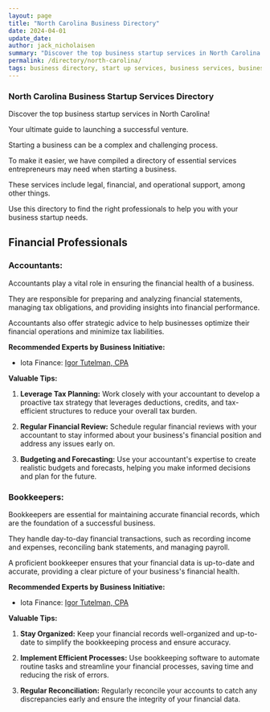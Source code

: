 ```yaml
---
layout: page
title: "North Carolina Business Directory"
date: 2024-04-01
update_date: 
author: jack_nicholaisen
summary: "Discover the top business startup services in North Carolina! Your ultimate guide to launching a successful venture."  
permalink: /directory/north-carolina/
tags: business directory, start up services, business services, business lawyers, registered agents in North Carolina, accountants in North Carolina, bookkeepers in North Carolina
---
```


### North Carolina Business Startup Services Directory

Discover the top business startup services in North Carolina! 

Your ultimate guide to launching a successful venture.

Starting a business can be a complex and challenging process. 

To make it easier, we have compiled a directory of essential services entrepreneurs may need when starting a business. 

These services include legal, financial, and operational support, among other things. 

Use this directory to find the right professionals to help you with your business startup needs.

## Financial Professionals

### Accountants:

Accountants play a vital role in ensuring the financial health of a business. 

They are responsible for preparing and analyzing financial statements, managing tax obligations, and providing insights into financial performance. 

Accountants also offer strategic advice to help businesses optimize their financial operations and minimize tax liabilities.

**Recommended Experts by Business Initiative:**
  - Iota Finance: <a href="https://www.iota-finance.com/ppp-bus-ini" target="_blank">Igor Tutelman, CPA</a>  

**Valuable Tips:**
  1. **Leverage Tax Planning:** Work closely with your accountant to develop a proactive tax strategy that leverages deductions, credits, and tax-efficient structures to reduce your overall tax burden.

  2. **Regular Financial Review:** Schedule regular financial reviews with your accountant to stay informed about your business's financial position and address any issues early on.

  3. **Budgeting and Forecasting:** Use your accountant's expertise to create realistic budgets and forecasts, helping you make informed decisions and plan for the future.

### Bookkeepers:

Bookkeepers are essential for maintaining accurate financial records, which are the foundation of a successful business. 

They handle day-to-day financial transactions, such as recording income and expenses, reconciling bank statements, and managing payroll. 

A proficient bookkeeper ensures that your financial data is up-to-date and accurate, providing a clear picture of your business's financial health.

**Recommended Experts by Business Initiative:**
  - Iota Finance: <a href="https://www.iota-finance.com/ppp-bus-ini" target="_blank">Igor Tutelman, CPA</a>  

**Valuable Tips:**
  1. **Stay Organized:** Keep your financial records well-organized and up-to-date to simplify the bookkeeping process and ensure accuracy.

  2. **Implement Efficient Processes:** Use bookkeeping software to automate routine tasks and streamline your financial processes, saving time and reducing the risk of errors.

  3. **Regular Reconciliation:** Regularly reconcile your accounts to catch any discrepancies early and ensure the integrity of your financial data.
